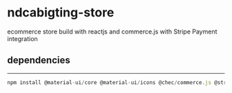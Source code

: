 # ndcabigting-store #
ecommerce store build with reactjs and commerce.js with Stripe Payment integration



## dependencies ##
<hr>

```javascript
npm install @material-ui/core @material-ui/icons @chec/commerce.js @stripe/react-stripe-js @stripe/stripe-js react-router-dom react-hook-form
```